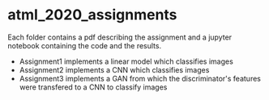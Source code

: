 # atml_2020_assignments

Each folder contains a pdf describing the assignment and a jupyter notebook containing the code and the results.

- Assignment1 implements a linear model which classifies images
- Assignment2 implements a CNN which classifies images
- Assignment3 implements a GAN from which the discriminator's features were transfered to a CNN to classify images
